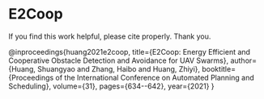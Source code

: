 # E2Coop
If you find this work helpful, please cite properly. Thank you. 

@inproceedings{huang2021e2coop,
  title={E2Coop: Energy Efficient and Cooperative Obstacle Detection and Avoidance for UAV Swarms},
  author={Huang, Shuangyao and Zhang, Haibo and Huang, Zhiyi},
  booktitle={Proceedings of the International Conference on Automated Planning and Scheduling},
  volume={31},
  pages={634--642},
  year={2021}
}

